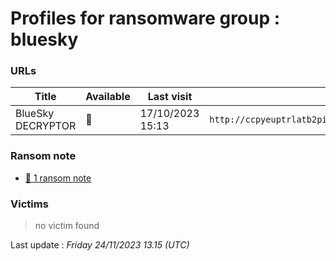 # Profiles for ransomware group : **bluesky**



### URLs
| Title | Available | Last visit | fqdn | Screenshot 
|---|---|---|---|---|
| BlueSky DECRYPTOR | 🔴 | 17/10/2023 15:13 | `http://ccpyeuptrlatb2piua4ukhnhi7lrxgerrcrj4p2b5uhbzqm2xgdjaqid.onion` | <a href="https://images.ransomware.live/screenshots/ccpyeuptrlatb2piua4ukhnhi7lrxgerrcrj4p2b5uhbzqm2xgdjaqid-onion.png" target=_blank>📸</a> | 


### Ransom note
* [📝 1 ransom note](notes/bluesky)

### Victims

> no victim found




Last update : _Friday 24/11/2023 13.15 (UTC)_
